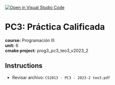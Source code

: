[![Open in Visual Studio Code](https://classroom.github.com/assets/open-in-vscode-718a45dd9cf7e7f842a935f5ebbe5719a5e09af4491e668f4dbf3b35d5cca122.svg)](https://classroom.github.com/online_ide?assignment_repo_id=13111396&assignment_repo_type=AssignmentRepo)
# PC3: Práctica Calificada
**course:** Programación III  
**unit:** 6  
**cmake project:** prog3_pc3_teo3_v2023_2
## Instructions
- Revisar archivo: `CS2013 - PC3 - 2023-2 teo3.pdf`
